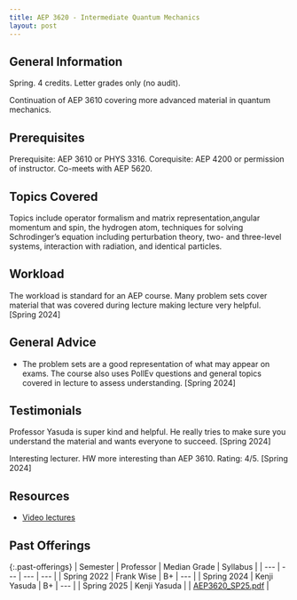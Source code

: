 ```yaml
---
title: AEP 3620 - Intermediate Quantum Mechanics
layout: post
---
```


<link rel="stylesheet" href="/main.css">

## General Information
Spring. 4 credits. Letter grades only (no audit).

Continuation of AEP 3610 covering more advanced material in quantum mechanics. 


## Prerequisites

Prerequisite: AEP 3610 or PHYS 3316. Corequisite: AEP 4200 or permission of instructor. Co-meets with AEP 5620.

## Topics Covered

Topics include operator formalism and matrix representation,angular momentum and spin, the hydrogen atom, techniques for solving Schrodinger’s equation including perturbation theory, two- and three-level systems, interaction with radiation, and identical particles.


## Workload

The workload is standard for an AEP course. Many problem sets cover material that was covered during lecture making lecture very helpful. [Spring 2024]

## General Advice

  - The problem sets are a good representation of what may appear on exams. The course also uses PollEv questions and general topics covered in lecture to assess understanding. [Spring 2024]

## Testimonials

Professor Yasuda is super kind and helpful. He really tries to make sure you understand the material and wants everyone to succeed. [Spring 2024]

Interesting lecturer. HW more interesting than AEP 3610. Rating: 4/5. [Spring 2024]

## Resources

-  [Video lectures](https://vod.video.cornell.edu/channel/AEP+3620+Spring+2017/109944871)

## Past Offerings

{:.past-offerings}
| Semester | Professor | Median Grade | Syllabus |
| --- | --- | --- | --- |
| Spring 2022 | Frank Wise | B+ | --- |
| Spring 2024 | Kenji Yasuda | B+ | --- |
| Spring 2025 | Kenji Yasuda |  | <a href="/syllabi/AEP3620_SP25.pdf">AEP3620_SP25.pdf</a> |
